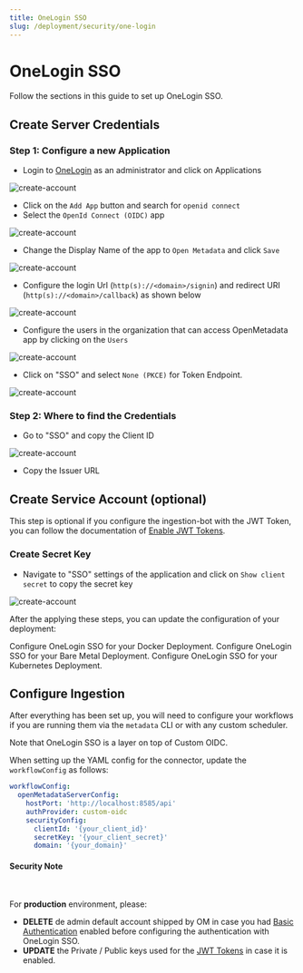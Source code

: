 ```yaml
---
title: OneLogin SSO
slug: /deployment/security/one-login
---
```


# OneLogin SSO

Follow the sections in this guide to set up OneLogin SSO.

## Create Server Credentials

### Step 1: Configure a new Application

- Login to [OneLogin](https://www.onelogin.com/) as an administrator and click on Applications

<Image src="/images/deployment/security/one-login/create-server-credentials-1.png" alt="create-account"/>

- Click on the `Add App` button and search for `openid connect`
- Select the `OpenId Connect (OIDC)` app

<Image src="/images/deployment/security/one-login/create-server-credentials-2.png" alt="create-account"/>

- Change the Display Name of the app to `Open Metadata` and click `Save`

<Image src="/images/deployment/security/one-login/create-server-credentials-3.png" alt="create-account"/>

- Configure the login Url (`http(s)://<domain>/signin`) and redirect URI (`http(s)://<domain>/callback`) as shown below

<Image src="/images/deployment/security/one-login/create-server-credentials-4.png" alt="create-account"/>

- Configure the users in the organization that can access OpenMetadata app by clicking on the `Users`

<Image src="/images/deployment/security/one-login/create-server-credentials-5.png" alt="create-account"/>

- Click on "SSO" and select `None (PKCE)` for Token Endpoint.

<Image src="/images/deployment/security/one-login/create-server-credentials-6.png" alt="create-account"/>

### Step 2: Where to find the Credentials

- Go to "SSO" and copy the Client ID 

<Image src="/images/deployment/security/one-login/create-server-credentials-7.png" alt="create-account"/>

- Copy the Issuer URL

## Create Service Account (optional)

This step is optional if you configure the ingestion-bot with the JWT Token, you can follow the documentation of 
[Enable JWT Tokens](/deployment/security/enable-jwt-tokens).

### Create Secret Key

- Navigate to "SSO" settings of the application and click on `Show client secret` to copy the secret key

<Image src="/images/deployment/security/one-login/create-service-account.png" alt="create-account"/>

After the applying these steps, you can update the configuration of your deployment:

<InlineCalloutContainer>
  <InlineCallout
    color="violet-70"
    icon="celebration"
    bold="Docker Security"
    href="/deployment/security/one-login/docker"
  >
    Configure OneLogin SSO for your Docker Deployment.
  </InlineCallout>
  <InlineCallout
    color="violet-70"
    icon="storage"
    bold="Bare Metal Security"
    href="/deployment/security/one-login/bare-metal"
  >
    Configure OneLogin SSO for your Bare Metal Deployment.
  </InlineCallout>
  <InlineCallout
    color="violet-70"
    icon="fit_screen"
    bold="Kubernetes Security"
    href="/deployment/security/one-login/kubernetes"
  >
    Configure OneLogin SSO for your Kubernetes Deployment.
  </InlineCallout>
</InlineCalloutContainer>

## Configure Ingestion

After everything has been set up, you will need to configure your workflows if you are running them via the
`metadata` CLI or with any custom scheduler.

Note that OneLogin SSO is a layer on top of Custom OIDC.

When setting up the YAML config for the connector, update the `workflowConfig` as follows:

```yaml
workflowConfig:
  openMetadataServerConfig:
    hostPort: 'http://localhost:8585/api'
    authProvider: custom-oidc
    securityConfig:
      clientId: '{your_client_id}'
      secretKey: '{your_client_secret}'
      domain: '{your_domain}'
```

<Important>

<h4> Security Note </h4>

<br/>

For **production** environment, please:
- **DELETE** de admin default account shipped by OM in case you had [Basic Authentication](/deployment/security/basic-auth)
  enabled before configuring the authentication with OneLogin SSO.
- **UPDATE** the Private / Public keys used for the [JWT Tokens](/deployment/security/enable-jwt-tokens) in case it is
  enabled.

</Important>

